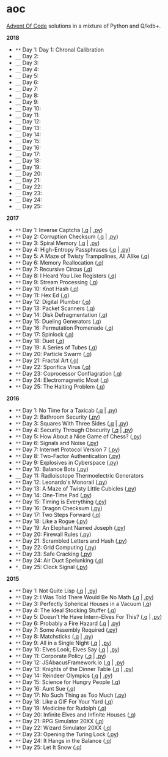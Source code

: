 # aoc
[Advent Of Code](http://adventofcode.com/) solutions in a mixture of Python and Q/kdb+.

**2018**

  - `**` Day 1: Day 1: Chronal Calibration
  - `__` Day 2:
  - `__` Day 3:
  - `__` Day 4:
  - `__` Day 5:
  - `__` Day 6:
  - `__` Day 7:
  - `__` Day 8:
  - `__` Day 9:
  - `__` Day 10:
  - `__` Day 11:
  - `__` Day 12:
  - `__` Day 13:
  - `__` Day 14:
  - `__` Day 15:
  - `__` Day 16:
  - `__` Day 17:
  - `__` Day 18:
  - `__` Day 19:
  - `__` Day 20:
  - `__` Day 21:
  - `__` Day 22:
  - `__` Day 23:
  - `__` Day 24:
  - `__` Day 25:

**2017**

  - `**` Day 1: Inverse Captcha ([.q](2017/01.q) | [.py](2017/01.py))
  - `**` Day 2: Corruption Checksum ([.q](2017/02.q) | [.py](2017/02.py))
  - `**` Day 3: Spiral Memory ([.q](2017/03.q) | [.py](2017/03.py))
  - `**` Day 4: High-Entropy Passphrases ([.q](2017/04.q) | [.py](2017/04.py))
  - `**` Day 5: A Maze of Twisty Trampolines, All Alike ([.q](2017/05.q))
  - `**` Day 6: Memory Reallocation ([.q](2017/06.q))
  - `**` Day 7: Recursive Circus ([.q](2017/07.q))
  - `**` Day 8: I Heard You Like Registers ([.q](2017/08.q))
  - `**` Day 9: Stream Processing ([.q](2017/09.q))
  - `**` Day 10: Knot Hash ([.q](2017/10.q))
  - `**` Day 11: Hex Ed ([.q](2017/11.q))
  - `**` Day 12: Digital Plumber ([.q](2017/12.q))
  - `**` Day 13: Packet Scanners ([.q](2017/13.q))
  - `**` Day 14: Disk Defragmentation ([.q](2017/14.q))
  - `**` Day 15: Dueling Generators ([.q](2017/15.q))
  - `**` Day 16: Permutation Promenade ([.q](2017/16.q))
  - `**` Day 17: Spinlock ([.q](2017/17.q))
  - `**` Day 18: Duet ([.q](2017/18.q))
  - `**` Day 19: A Series of Tubes ([.q](2017/19.q))
  - `**` Day 20: Particle Swarm ([.q](2017/20.q))
  - `**` Day 21: Fractal Art  ([.q](2017/21.q))
  - `**` Day 22: Sporifica Virus ([.q](2017/22.q))
  - `**` Day 23: Coprocessor Conflagration ([.q](2017/23.q))
  - `**` Day 24: Electromagnetic Moat ([.q](2017/24.q))
  - `**` Day 25: The Halting Problem ([.q](2017/25.q))

**2016**

 - `**` Day 1: No Time for a Taxicab ([.q](2016/01.q) | [.py](2016/01.py))
 - `**` Day 2: Bathroom Security ([.py](2016/02.py))
 - `**` Day 3: Squares With Three Sides ([.q](2016/03.q) | [.py](2016/03.py))
 - `**` Day 4: Security Through Obscurity ([.q](2016/03.q) | [.py](2016/04.py))
 - `**` Day 5: How About a Nice Game of Chess? ([.py](2016/05.py))
 - `**` Day 6: Signals and Noise ([.py](2016/06.py))
 - `**` Day 7: Internet Protocol Version 7 ([.py](2016/07.py))
 - `**` Day 8: Two-Factor Authentication ([.py](2016/08.py))
 - `**` Day 9: Explosives in Cyberspace ([.py](2016/09.py))
 - `**` Day 10: Balance Bots ([.py](2016/10.py))
 - `__` Day 11: Radioisotope Thermoelectric Generators
 - `**` Day 12: Leonardo's Monorail ([.py](2016/12.py))
 - `**` Day 13: A Maze of Twisty Little Cubicles ([.py](2016/13.py))
 - `**` Day 14: One-Time Pad ([.py](2016/14.py))
 - `**` Day 15: Timing is Everything ([.py](2016/15.py))
 - `**` Day 16: Dragon Checksum ([.py](2016/16.py))
 - `**` Day 17: Two Steps Forward ([.q](2016/17.q))
 - `**` Day 18: Like a Rogue ([.py](2016/18.py))
 - `**` Day 19: An Elephant Named Joseph ([.py](2016/19.py))
 - `**` Day 20: Firewall Rules ([.py](2016/20.py))
 - `**` Day 21: Scrambled Letters and Hash ([.py](2016/21.py))
 - `*_` Day 22: Grid Computing ([.py](2016/22.py))
 - `**` Day 23: Safe Cracking ([.py](2016/23.py))
 - `**` Day 24: Air Duct Spelunking ([.q](2016/24.q))
 - `*_` Day 25: Clock Signal ([.py](2016/25.py))

**2015**

 - `**` Day 1: Not Quite Lisp ([.q](2015/01.q) | [.py](2015/01.py))
 - `**` Day 2: I Was Told There Would Be No Math ([.q](2015/02.q) | [.py](2015/02.py))
 - `**` Day 3: Perfectly Spherical Houses in a Vacuum ([.q](2015/03.q))
 - `**` Day 4: The Ideal Stocking Stuffer ([.q](2015/04.q))
 - `**` Day 5: Doesn't He Have Intern-Elves For This? ([.q](2015/05.q) | [.py](2015/05.py))
 - `**` Day 6: Probably a Fire Hazard ([.q](2015/06.q) | [.py](2015/06.py))
 - `**` Day 7: Some Assembly Required ([.py](2015/07.py))
 - `**` Day 8: Matchsticks ([.q](2015/08.q) | [.py](2015/08.py))
 - `**` Day 9: All in a Single Night ([.q](2015/09.q) | [.py](2015/09.py))
 - `**` Day 10: Elves Look, Elves Say ([.q](2015/10.q) | [.py](2015/10.py))
 - `**` Day 11: Corporate Policy ([.q](2015/11.q) | [.py](2015/11.py))
 - `**` Day 12: JSAbacusFramework.io ([.q](2015/12.q) | [.py](2015/12.py))
 - `**` Day 13: Knights of the Dinner Table ([.q](2015/13.q) | [.py](2015/13.py))
 - `**` Day 14: Reindeer Olympics ([.q](2015/14.q) | [.py](2015/14.py))
 - `**` Day 15: Science for Hungry People ([.q](2015/15.q))
 - `**` Day 16: Aunt Sue ([.q](2015/16.q))
 - `**` Day 17: No Such Thing as Too Much ([.py](2015/17.py))
 - `**` Day 18: Like a GIF For Your Yard ([.q](2015/18.q))
 - `**` Day 19: Medicine for Rudolph ([.q](2015/19.q))
 - `**` Day 20: Infinite Elves and Infinite Houses ([.q](2015/20.q))
 - `**` Day 21: RPG Simulator 20XX ([.q](2015/21.q))
 - `**` Day 22: Wizard Simulator 20XX ([.q](2015/22.q))
 - `**` Day 23: Opening the Turing Lock ([.py](2015/23.py))
 - `**` Day 24: It Hangs in the Balance ([.q](2015/24.q))
 - `**` Day 25: Let It Snow ([.q](2015/25.q))
